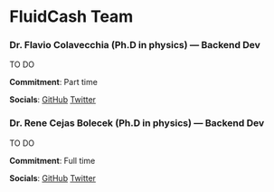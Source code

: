 # FluidCash Team

### Dr. Flavio Colavecchia (Ph.D in physics) — Backend Dev

TO DO

**Commitment**: Part time

**Socials**: [GitHub](https://github.com/fcolavecchia) [Twitter](https://twitter.com/rucacura)

### Dr. Rene Cejas Bolecek (Ph.D in physics) — Backend Dev

TO DO

**Commitment**: Full time

**Socials**: [GitHub](https://github.com/renexdev) [Twitter](https://twitter.com/ReneX10)

